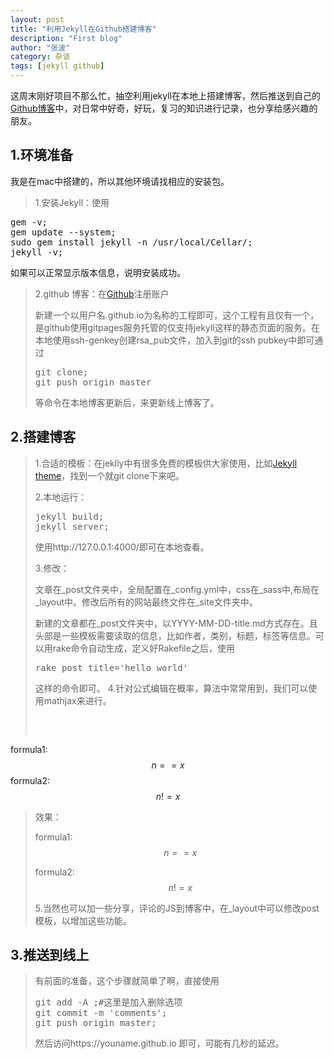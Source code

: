 ```yaml
---
layout: post
title: "利用Jekyll在Github搭建博客"
description: "First blog"
author: "张波"
category: 杂谈 
tags: [jekyll github]
---
```

这周末刚好项目不那么忙，抽空利用jekyll在本地上搭建博客，然后推送到自己的[Github博客](https://bobz653.github.io "博客")中，对日常中好奇，好玩，复习的知识进行记录，也分享给感兴趣的朋友。

## 1.环境准备
我是在mac中搭建的，所以其他环境请找相应的安装包。

>1.安装Jekyll：使用
<pre>
gem -v;
gem update --system;
sudo gem install jekyll -n /usr/local/Cellar/;
jekyll -v;
</pre>
如果可以正常显示版本信息，说明安装成功。
>
>2.github 博客：在[Github](https://github.com)注册账户
>
>新建一个以用户名.github.io为名称的工程即可，这个工程有且仅有一个，是github使用gitpages服务托管的仅支持jekyll这样的静态页面的服务。在本地使用ssh-genkey创建rsa_pub文件，加入到git的ssh pubkey中即可通过
><pre>git clone;
>git push origin master
></pre> 等命令在本地博客更新后，来更新线上博客了。

## 2.搭建博客
> 1.合适的模板：在jeklly中有很多免费的模板供大家使用，比如[Jekyll theme](https://jekyllthemes.io/)，找到一个就git clone下来吧。
>
>
>2.本地运行：
><pre>
>jekyll build;
>jekyll server;
></pre>
>使用http://127.0.0.1:4000/即可在本地查看。
>
>3.修改：
>
>文章在_post文件夹中，全局配置在_config.yml中，css在_sass中,布局在_layout中。修改后所有的网站最终文件在_site文件夹中。
>
>新建的文章都在_post文件夹中，以YYYY-MM-DD-title.md方式存在。且头部是一些模板需要读取的信息，比如作者，类别，标题，标签等信息。可以用rake命令自动生成，定义好Rakefile之后，使用
><pre>rake post title='hello world' </pre> 
>这样的命令即可。
>4.针对公式编辑在概率，算法中常常用到，我们可以使用mathjax来进行。
>
><pre> <script type="text/javascript" async src="https://cdn.mathjax.org/mathjax/latest/MathJax.js?config=TeX-MML-AM_CHTML"> </script>
formula1: $$n==x$$
formula2: $$n!=x$$
></pre>
>效果：
><script type="text/javascript" async src="https://cdn.mathjax.org/mathjax/latest/MathJax.js?config=TeX-MML-AM_CHTML"> </script>
>
>formula1: $$n==x$$
>
>formula2: $$n!=x$$
>
>5.当然也可以加一些分享，评论的JS到博客中，在_layout中可以修改post模板，以增加这些功能。

## 3.推送到线上
>有前面的准备，这个步骤就简单了啊，直接使用
><pre>
>git add -A ;#这里是加入删除选项
>git commit -m 'comments';
>git push origin master;
></pre>
>
>然后访问https://youname.github.io 即可，可能有几秒的延迟。
